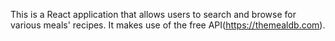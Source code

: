 This is a React application that allows users to search and browse for various meals' recipes. It makes use of the free API(https://themealdb.com).
